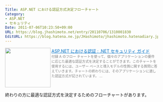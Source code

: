 ```yaml
---
Title: ASP.NET における認証方式決定フローチャート
Category:
- ASP.NET
- セキュリティ
Date: 2011-07-06T10:23:50+09:00
URL: https://blog.jhashimoto.net/entry/20110706/1310001830
EditURL: https://blog.hatena.ne.jp/JHashimoto/jhashimoto.hatenadiary.jp/atom/entry/12921228815717257538
---
```



<a href="http://msdn.microsoft.com/ja-jp/library/ms978378.aspx" target="_blank"><img class="alignleft" align="left" border="0" src="http://capture.heartrails.com/150x130/shadow?http://msdn.microsoft.com/ja-jp/library/ms978378.aspx" alt="" width="150" height="130" /></a><a style="color:#0070C5;" href="http://msdn.microsoft.com/ja-jp/library/ms978378.aspx" target="_blank">ASP.NET における認証 : .NET セキュリティ ガイド</a><a href="http://b.hatena.ne.jp/entry/http://msdn.microsoft.com/ja-jp/library/ms978378.aspx" target="_blank"><img border="0" src="http://b.hatena.ne.jp/entry/image/http://msdn.microsoft.com/ja-jp/library/ms978378.aspx" alt="" /></a><br><span style="color: #808080;font-size: 80%;">付録 A のフロー チャートを使って、個々のアプリケーションの要件に応じた最適な認証方式を決定することができます。このチャートを使用するには、ユーザー ベースと導入モデルの性質に関する質問に答えていきます。チャートの終わりには、そのアプリケーションに適した認証方式が記されています。 ...</span><br style="clear:both;" />

終わりの方に最適な認証方式を決定するためのフローチャートがあります。
